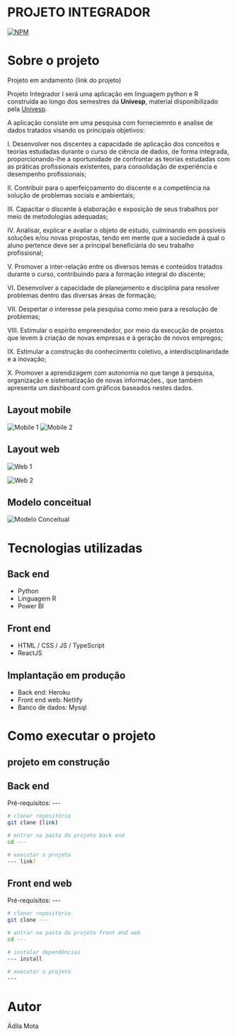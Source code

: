# PROJETO INTEGRADOR 
[![NPM](https://img.shields.io/npm/l/react)](https://github.com/Adila02/portfolio/blob/main/LICENSE) 

# Sobre o projeto

Projeto em andamento (link do projeto)

Projeto Integrador I será uma aplicação em linguagem python e R construída ao longo dos semestres da **Univesp**, material disponibilizado pela [Univesp](https://univesp.br/ "Site da univesp").

A aplicação consiste em uma pesquisa com forneciemnto e analise de dados tratados visando os principais objetivos:

I. Desenvolver nos discentes a capacidade de aplicação dos conceitos e teorias estudadas
durante o curso de ciência de dados, de forma integrada, proporcionando-lhe a oportunidade de confrontar as
teorias estudadas com as práticas profissionais existentes, para consolidação de experiência e desempenho profissionais;

II. Contribuir para o aperfeiçoamento do discente e a competência na solução de problemas
sociais e ambientais;

III. Capacitar o discente à elaboração e exposição de seus trabalhos por meio de metodologias
adequadas;

IV. Analisar, explicar e avaliar o objeto de estudo, culminando em possíveis soluções e/ou novas propostas, tendo em mente que a sociedade à qual o aluno pertence deve ser a principal beneficiária do seu trabalho profissional;

V. Promover a inter-relação entre os diversos temas e conteúdos tratados durante o curso,
contribuindo para a formação integral do discente;

VI. Desenvolver a capacidade de planejamento e disciplina para resolver problemas dentro das
diversas áreas de formação;

VII. Despertar o interesse pela pesquisa como meio para a resolução de problemas;

VIII. Estimular o espírito empreendedor, por meio da execução de projetos que levem à criação
de novas empresas e à geração de novos empregos;

IX. Estimular a construção do conhecimento coletivo, a interdisciplinaridade e a inovação;

X. Promover a aprendizagem com autonomia no que tange à pesquisa, organização e sistematização de novas informações., que também apresenta um dashboard com gráficos baseados nestes dados.

## Layout mobile
![Mobile 1](https://github.com/acenelio/assets/raw/main/sds1/mobile1.png) ![Mobile 2](https://github.com/acenelio/assets/raw/main/sds1/mobile2.png)

## Layout web
![Web 1](https://github.com/acenelio/assets/raw/main/sds1/web1.png)

![Web 2](https://github.com/acenelio/assets/raw/main/sds1/web2.png)

## Modelo conceitual
![Modelo Conceitual](https://github.com/acenelio/assets/raw/main/sds1/modelo-conceitual.png)

# Tecnologias utilizadas
## Back end
- Python
- Linguagem R
- Power BI
  
## Front end
- HTML / CSS / JS / TypeScript
- ReactJS

## Implantação em produção
- Back end: Heroku
- Front end web: Netlify
- Banco de dados: Mysql

# Como executar o projeto

## projeto em construção

## Back end
Pré-requisitos: --- 

```bash
# clonar repositório
git clone (link)

# entrar na pasta do projeto back end
cd ---

# executar o projeto
--- link?
```

## Front end web
Pré-requisitos: ---

```bash
# clonar repositório
git clone ---

# entrar na pasta do projeto front end web
cd ---

# instalar dependências
--- install

# executar o projeto
---
```

# Autor

Ádila Mota
